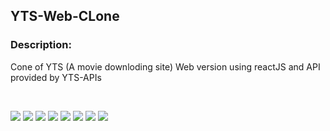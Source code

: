 ## YTS-Web-CLone
<h3>Description:</h3>
<p>Cone of YTS (A movie downloding site) Web version using reactJS and API provided by YTS-APIs</p><br/>
<p>
    <img src="https://img.shields.io/badge/Platform-Web-brightgreen.svg" />
  <img src="https://img.shields.io/badge/Application-DiscordWEB-green.svg" />
  <img src="https://img.shields.io/badge/Editor-WEB_Strom-0078d7.svg" />
  <img src="https://img.shields.io/badge/Library-React_JS-61dbfb.svg" />
  <img src="https://img.shields.io/badge/Language-JavaScript-f0db4f.svg" />
    <img src="https://img.shields.io/badge/State_Management-REDUX-orange.svg" />
  <img src="https://img.shields.io/badge/BackEnd-Firebase-brightgreen.svg" />
    <img src="https://img.shields.io/badge/Hosting-Firebase_Hosting-black.svg" />

</p>
